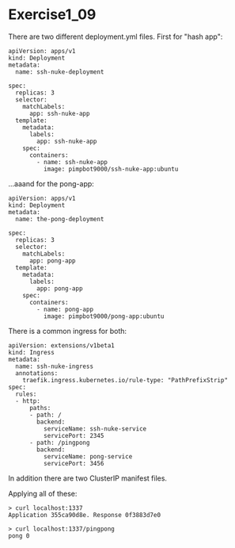 # Exercise1_09

There are two different deployment.yml files. First for "hash app":
```
apiVersion: apps/v1
kind: Deployment
metadata:
  name: ssh-nuke-deployment

spec:
  replicas: 3
  selector:
    matchLabels:
      app: ssh-nuke-app
  template:
    metadata:
      labels:
        app: ssh-nuke-app
    spec:
      containers:
        - name: ssh-nuke-app
          image: pimpbot9000/ssh-nuke-app:ubuntu
```
...aaand for the pong-app:

```
apiVersion: apps/v1
kind: Deployment
metadata:
  name: the-pong-deployment

spec:
  replicas: 3
  selector:
    matchLabels:
      app: pong-app
  template:
    metadata:
      labels:
        app: pong-app
    spec:
      containers:
        - name: pong-app
          image: pimpbot9000/pong-app:ubuntu 
```

There is a common ingress for both:
```
apiVersion: extensions/v1beta1
kind: Ingress
metadata:
  name: ssh-nuke-ingress
  annotations:
    traefik.ingress.kubernetes.io/rule-type: "PathPrefixStrip"
spec:
  rules:
  - http:
      paths:
      - path: /
        backend:
          serviceName: ssh-nuke-service
          servicePort: 2345
      - path: /pingpong
        backend:
          serviceName: pong-service
          servicePort: 3456
```

In addition there are two ClusterIP manifest files.

Applying all of these:
```
> curl localhost:1337
Application 355ca90d8e. Response 0f3883d7e0

> curl localhost:1337/pingpong
pong 0
```
